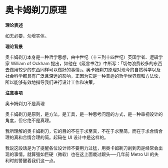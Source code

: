 # 奥卡姆剃刀原理

**理论表述**

如无必要，勿增实体。&#x20;

**理论背景**

奥卡姆剃刀本身是一种哲学思想，由中世纪（十三到十四世纪）英国学者、逻辑学家 William of Ockham 提出，如他在《箴言书注》中所写：「切勿浪费较多的东西去做用较少的东西同样可以做好的事情」。奥卡姆剃刀原理对现今的自然科学以及社会科学都具有广泛且深远的影响，正因为它是一种普适的哲学世界观和方法论，所以能够有效地指导我们进行设计工作和决策。&#x20;

**注意事项**

奥卡姆剃刀不是真理&#x20;

奥卡姆剃刀是原则，是方法，是工具，是一种思考问题的方式，是一种审视设计的角度，但它绝不是真理。&#x20;

我所理解的奥卡姆剃刀，它的目的不在于求至真，不在于求至简，而在于求合情合理的真和合情合理的简。起码在 UI 设计中是这样的。&#x20;

我说这段话是为了提醒各位设计师不要用力过猛，用奥卡姆剃刀刮到肉是经常会出现的事情。就算强如巨硬（微软）也在这上面栽过跟头──几年前 Metro UI 的失利时刻警醒着我们这一点。&#x20;
